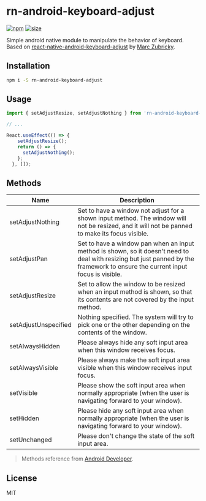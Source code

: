 # rn-android-keyboard-adjust

[![npm][npm]][npm-url]
[![size][size]][size-url]

Simple android native module to manipulate the behavior of keyboard. Based on [react-native-android-keyboard-adjust](https://github.com/zubricky/react-native-android-keyboard-adjust) by [Marc Zubricky](https://github.com/zubricky).

## Installation

```sh
npm i -S rn-android-keyboard-adjust
```

## Usage

```js
import { setAdjustResize, setAdjustNothing } from 'rn-android-keyboard-adjust';

// ...

React.useEffect(() => {
    setAdjustResize();
    return () => {
      setAdjustNothing();
    };
  }, []);
```

## Methods

Name | Description
--- | ---
setAdjustNothing | Set to have a window not adjust for a shown input method. The window will not be resized, and it will not be panned to make its focus visible.
setAdjustPan | Set to have a window pan when an input method is shown, so it doesn't need to deal with resizing but just panned by the framework to ensure the current input focus is visible.
setAdjustResize | Set to allow the window to be resized when an input method is shown, so that its contents are not covered by the input method.
setAdjustUnspecified | Nothing specified. The system will try to pick one or the other depending on the contents of the window.
setAlwaysHidden | Please always hide any soft input area when this window receives focus.
setAlwaysVisible | Please always make the soft input area visible when this window receives input focus.
setVisible | Please show the soft input area when normally appropriate (when the user is navigating forward to your window).
setHidden | Please hide any soft input area when normally appropriate (when the user is navigating forward to your window).
setUnchanged | Please don't change the state of the soft input area.
> Methods reference from [Android Developer](https://developer.android.com/reference/android/view/WindowManager.LayoutParams#SOFT_INPUT_ADJUST_NOTHING).

[npm]: https://badge.fury.io/js/rn-android-keyboard-adjust.svg
[npm-url]: https://npmjs.com/package/rn-android-keyboard-adjust

[size]: https://packagephobia.now.sh/badge?p=rn-android-keyboard-adjust
[size-url]: https://packagephobia.now.sh/result?p=rn-android-keyboard-adjust

## License

MIT
